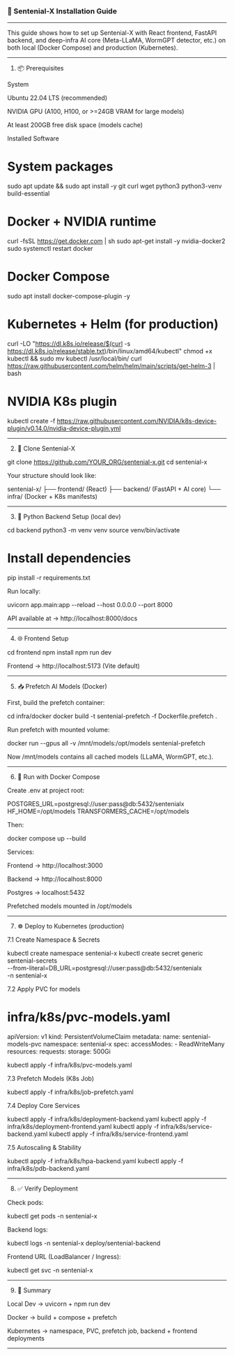### 🚀 Sentenial-X Installation Guide ###
--------------------------------------------
This guide shows how to set up Sentenial-X with React frontend, FastAPI backend, and deep-infra AI core (Meta-LLaMA, WormGPT detector, etc.) on both local (Docker Compose) and production (Kubernetes).


---

1. 📦 Prerequisites

System

Ubuntu 22.04 LTS (recommended)

NVIDIA GPU (A100, H100, or >=24GB VRAM for large models)

At least 200GB free disk space (models cache)


Installed Software

# System packages
sudo apt update && sudo apt install -y git curl wget python3 python3-venv build-essential

# Docker + NVIDIA runtime
curl -fsSL https://get.docker.com | sh
sudo apt-get install -y nvidia-docker2
sudo systemctl restart docker

# Docker Compose
sudo apt install docker-compose-plugin -y

# Kubernetes + Helm (for production)
curl -LO "https://dl.k8s.io/release/$(curl -s https://dl.k8s.io/release/stable.txt)/bin/linux/amd64/kubectl"
chmod +x kubectl && sudo mv kubectl /usr/local/bin/
curl https://raw.githubusercontent.com/helm/helm/main/scripts/get-helm-3 | bash

# NVIDIA K8s plugin
kubectl create -f https://raw.githubusercontent.com/NVIDIA/k8s-device-plugin/v0.14.0/nvidia-device-plugin.yml


---

2. 📂 Clone Sentenial-X

git clone https://github.com/YOUR_ORG/sentenial-x.git
cd sentenial-x

Your structure should look like:

sentenial-x/
├── frontend/   (React)
├── backend/    (FastAPI + AI core)
└── infra/      (Docker + K8s manifests)


---

3. 🐍 Python Backend Setup (local dev)

cd backend
python3 -m venv venv
source venv/bin/activate

# Install dependencies
pip install -r requirements.txt

Run locally:

uvicorn app.main:app --reload --host 0.0.0.0 --port 8000

API available at → http://localhost:8000/docs


---

4. 🌐 Frontend Setup

cd frontend
npm install
npm run dev

Frontend → http://localhost:5173 (Vite default)


---

5. 📥 Prefetch AI Models (Docker)

First, build the prefetch container:

cd infra/docker
docker build -t sentenial-prefetch -f Dockerfile.prefetch .

Run prefetch with mounted volume:

docker run --gpus all -v /mnt/models:/opt/models sentenial-prefetch

Now /mnt/models contains all cached models (LLaMA, WormGPT, etc.).


---

6. 🐳 Run with Docker Compose

Create .env at project root:

POSTGRES_URL=postgresql://user:pass@db:5432/sentenialx
HF_HOME=/opt/models
TRANSFORMERS_CACHE=/opt/models

Then:

docker compose up --build

Services:

Frontend → http://localhost:3000

Backend → http://localhost:8000

Postgres → localhost:5432

Prefetched models mounted in /opt/models



---

7. ☸️ Deploy to Kubernetes (production)

7.1 Create Namespace & Secrets

kubectl create namespace sentenial-x
kubectl create secret generic sentenial-secrets \
  --from-literal=DB_URL=postgresql://user:pass@db:5432/sentenialx \
  -n sentenial-x

7.2 Apply PVC for models

# infra/k8s/pvc-models.yaml
apiVersion: v1
kind: PersistentVolumeClaim
metadata:
  name: sentenial-models-pvc
  namespace: sentenial-x
spec:
  accessModes:
    - ReadWriteMany
  resources:
    requests:
      storage: 500Gi

kubectl apply -f infra/k8s/pvc-models.yaml

7.3 Prefetch Models (K8s Job)

kubectl apply -f infra/k8s/job-prefetch.yaml

7.4 Deploy Core Services

kubectl apply -f infra/k8s/deployment-backend.yaml
kubectl apply -f infra/k8s/deployment-frontend.yaml
kubectl apply -f infra/k8s/service-backend.yaml
kubectl apply -f infra/k8s/service-frontend.yaml

7.5 Autoscaling & Stability

kubectl apply -f infra/k8s/hpa-backend.yaml
kubectl apply -f infra/k8s/pdb-backend.yaml


---

8. ✅ Verify Deployment

Check pods:

kubectl get pods -n sentenial-x

Backend logs:

kubectl logs -n sentenial-x deploy/sentenial-backend

Frontend URL (LoadBalancer / Ingress):

kubectl get svc -n sentenial-x


---

9. 🎯 Summary

Local Dev → uvicorn + npm run dev

Docker → build + compose + prefetch

Kubernetes → namespace, PVC, prefetch job, backend + frontend deployments



---

